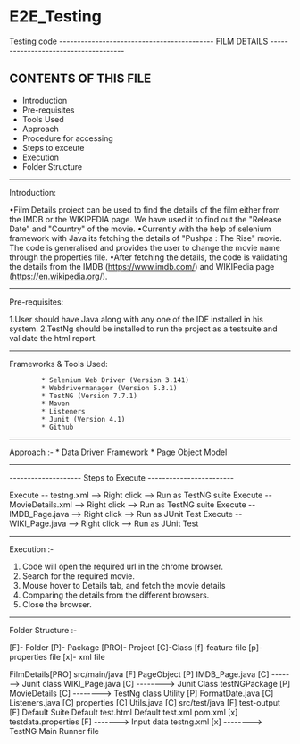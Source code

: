 # E2E_Testing
Testing code
------------------------------------------- FILM DETAILS -------------------------------------

CONTENTS OF THIS FILE
---------------------

 * Introduction
 * Pre-requisites
 * Tools Used
 * Approach
 * Procedure for accessing
 * Steps to exceute
 * Execution
 * Folder Structure


********************************************************************
Introduction:

•Film Details project can be used to find the details of the film either from the IMDB or the WIKIPEDIA page. We have used it to find out the "Release Date" and "Country" of the movie.
•Currently with the help of selenium framework with Java its fetching the details of "Pushpa : The Rise" movie. The code is generalised and provides the user to change the movie name through the properties file.
•After fetching the details, the code is validating the details from the IMDB (https://www.imdb.com/) and WIKIPedia page (https://en.wikipedia.org/).

******************************************************************
Pre-requisites:

1.User should have Java along with any one of the IDE installed in his system.
2.TestNg should be installed to run the project as a testsuite and validate the html report.

*******************************************************
Frameworks & Tools Used:

			* Selenium Web Driver (Version 3.141)
			* Webdrivermanager (Version 5.3.1)
			* TestNG (Version 7.7.1)
			* Maven
			* Listeners 
			* Junit (Version 4.1)
			* Github
			
			
***********************************************************
Approach :- 
	    * Data Driven Framework
	    * Page Object Model
	   
***********************************************************
-------------------- Steps to Execute ------------------------

Execute --  testng.xml --> Right click --> Run as TestNG suite 
Execute --  MovieDetails.xml --> Right click --> Run as TestNG suite
Execute --  IMDB_Page.java --> Right click --> Run as JUnit Test
Execute --  WIKI_Page.java --> Right click --> Run as JUnit Test

****************************************************************** 
Execution :-

1. Code will open the required url in the chrome browser.
2. Search for the required movie.
3. Mouse hover to Details tab, and fetch the movie details
4. Comparing the details from the different browsers.
5. Close the browser.

***************************************************************   
Folder Structure :-

[F]- Folder
[P]- Package
[PRO]- Project
[C]-Class
[f]-feature file
[p]- properties file
[x]- xml file


FilmDetails[PRO]
   src/main/java [F]
      PageObject [P]
          IMDB_Page.java [C] -------> Junit class
	        WIKI_Page.java [C] --------> Junit Class
      testNGPackage [P]
          MovieDetails [C] --------> TestNg class
      Utility [P]
          FormatDate.java [C]
          Listeners.java [C]
          properties [C]
          Utils.java [C]
    src/test/java [F]
    test-output [F]
      Default Suite
          Default test.html
          Default test.xml
   pom.xml [x]
   testdata.properties [F] -------> Input data
   testng.xml [x] --------> TestNG Main Runner file
  
